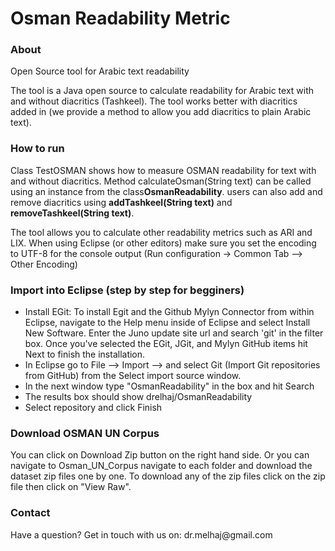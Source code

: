 # Osman Readability Metric

<h3>About</h3>
Open Source tool for Arabic text readability

The tool is a Java open source to calculate readability for Arabic text with and without diacritics (Tashkeel). 
The tool works better with diacritics added in (we provide a method to allow you add diacritics to plain Arabic text).

<h3>How to run</h3>
Class TestOSMAN shows how to measure OSMAN readability for text with and without diacritics.
Method calculateOsman(String text) can be called using an instance from the class<b>OsmanReadability</b>.
users can also add and remove diacritics using <b>addTashkeel(String text)</b> and <b>removeTashkeel(String text)</b>.

The tool allows you to calculate other readability metrics such as ARI and LIX.
When using Eclipse (or other editors) make sure you set the encoding to UTF-8 for the console output (Run configuration -> Common Tab --> Other Encoding)

<h3>Import into Eclipse (step by step for begginers)</h3>
<ul>
<li>Install EGit: To install Egit and the Github Mylyn Connector from within Eclipse, navigate to the Help menu inside of Eclipse and select Install New Software. Enter the Juno update site url and search 'git' in the filter box. Once you've selected the EGit, JGit, and Mylyn GitHub items hit Next to finish the installation.</li>
<li>In Eclipse go to File --> Import --> and select Git (Import Git repositories from GitHub) from the Select import source window.</li>
<li>In the next window type "OsmanReadability" in the box and hit Search</li>
<li>The results box should show drelhaj/OsmanReadability</li>
<li>Select repository and click Finish</li>
</ul>

<h3>Download OSMAN UN Corpus</h3>
You can click on Download Zip button on the right hand side.
Or you can navigate to Osman_UN_Corpus navigate to each folder and download the dataset zip files one by one. To download any of the zip files click on the zip file then click on "View Raw".

<h3>Contact</h3>
Have a question? Get in touch with us on: dr.melhaj@gmail.com
